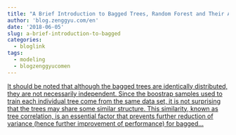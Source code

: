```yaml
---
title: "A Brief Introduction to Bagged Trees, Random Forest and Their Applications in R"
author: 'blog.zenggyu.com/en'
date: '2018-06-05'
slug: a-brief-introduction-to-bagged
categories:
  - bloglink
tags:
  - modeling
  - blogzenggyucomen
---
```


[It should be noted that although the bagged trees are identically distributed, they are not necessarily independent. Since the boostrap samples used to train each individual tree come from the same data set, it is not surprising that the trees may share some similar structure. This similarity, known as tree correlation, is an essential factor that prevents further reduction of variance (hence further improvement of performance) for bagged...<click to read more>](https://blog.zenggyu.com/en/post/2018-06-05/a-brief-introduction-to-bagged-trees-random-forest-and-their-applications-in-r/)

